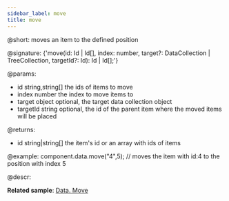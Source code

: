 ```yaml
---
sidebar_label: move
title: move
---          
```


@short: moves an item to the defined position

@signature: {'move(id: Id | Id[], index: number, target?: DataCollection | TreeCollection, targetId?: Id): Id | Id[];'}

@params:
- id 			string,string[]		the ids of items to move
- index			number				the index to move items to
- target		object				optional, the target data collection object
- targetId		string				optional, the id of the parent item where the moved items will be placed

@returns:
- id    string|string[]   the item's id or an array with ids of items

@example:
component.data.move("4",5); // moves the item with id:4 to the position with index 5


@descr:

**Related sample**: [Data. Move](https://snippet.dhtmlx.com/fi66bi8h)